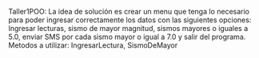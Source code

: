 Taller1POO: La idea de solución es crear un menu que tenga lo necesario para poder ingresar correctamente los datos con las siguientes opciones: Ingresar lecturas, sismo de mayor magnitud, sismos mayores o iguales a 5.0, enviar SMS por cada sismo mayor o igual a 7.0 y salir del programa. 
Metodos a utilizar: IngresarLectura, SismoDeMayor
